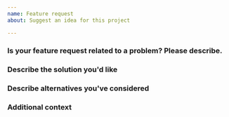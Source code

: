 ```yaml
---
name: Feature request
about: Suggest an idea for this project

---
```


### Is your feature request related to a problem? Please describe.

<!-- A clear and concise description of what the problem is. Ex. I'm always frustrated when [...] -->

### Describe the solution you'd like

<!-- A clear and concise description of what you want. -->

### Describe alternatives you've considered

<!-- A clear and concise description of any alternative solutions or features you've considered. -->

### Additional context

<!-- Add any other context about the feature request here. -->
